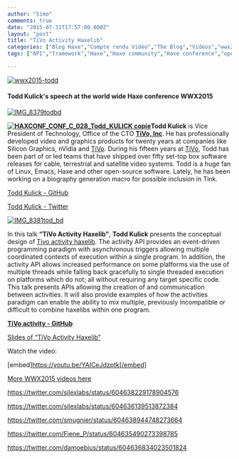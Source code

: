 ```yaml
---
author: "Simo"
comments: true
date: "2015-07-31T17:57:00.000Z"
layout: "post"
title: "TiVo Activity Haxelib"
categories: ["Blog Haxe","Compte rendu Vidéo","The Blog","Vidéos","wwx2015"]
tags: ["API","framework","Haxe","Haxe community","Haxe conference","openFL","tivo","Tivo activity","todd kulick","tv","video","vod","wwx","wwx2015"]

---
```

[![wwx2015-todd](https://www.silexlabs.org/wp-content/uploads/2015/07/wwx2015-todd.png)](https://www.silexlabs.org/wp-content/uploads/2015/07/wwx2015-todd.png)


#### Todd Kulick's speech at the world wide Haxe conference WWX2015


[![IMG_8379todbd](https://www.silexlabs.org/wp-content/uploads/2015/07/IMG_8379todbd-687x516.jpg)](https://www.silexlabs.org/wp-content/uploads/2015/07/IMG_8379todbd.jpg)

**[![HAXCONF_CONF_C_028_Todd_KULICK copie](https://www.silexlabs.org/wp-content/uploads/2015/07/HAXCONF_CONF_C_028_Todd_KULICK-copie-200x300.jpg)](https://www.silexlabs.org/wp-content/uploads/2015/07/HAXCONF_CONF_C_028_Todd_KULICK-copie.jpg)Todd Kulick** is Vice President of Technology, Office of the CTO **[TiVo, Inc](http://www.tivo.com/)**. He has professionally developed video and graphics products for twenty years at companies like Silicon Graphics, nVidia and [TiVo](http://www.tivo.com/). During his fifteen years at [TiVo](http://www.tivo.com/), Todd has been part of or led teams that have shipped over fifty set-top box software releases for cable, terrestrial and satellite video systems. Todd is a huge fan of Linux, Emacs, Haxe and other open-source software. Lately, he has been working on a biography generation macro for possible inclusion in Tink.

[Todd Kulick - GitHub](https://github.com/kulick)

[Todd Kulick - Twitter](https://twitter.com/kulick)



[![IMG_8381tod_bd](https://www.silexlabs.org/wp-content/uploads/2015/07/IMG_8381tod_bd-687x515.jpg)](https://www.silexlabs.org/wp-content/uploads/2015/07/IMG_8381tod_bd.jpg)

In this talk **“TiVo Activity Haxelib”**, **Todd Kulick** presents the conceptual design of [Tivo activity haxelib](https://github.com/TiVo/activity). The activity API provides an event-driven programming paradigm with asynchronous triggers allowing multiple coordinated contexts of execution within a single program. In addition, the activity API allows increased performance on some platforms via the use of multiple threads while falling back gracefully to single threaded execution on platforms which do not; all without requiring any target specific code. This talk presents APIs allowing the creation of and communication between activities. It will also provide examples of how the activities paradigm can enable the ability to mix multiple, previously incompatible or difficult to combine haxelibs within one program.

**[TiVo activity - GitHub](https://github.com/TiVo/activity)**

[Slides of “TiVo Activity Haxelib”](https://github.com/kulick/wwx2015/blob/master/WWX2015_ActivityHaxelib.pdf)



Watch the video:

[embed]https://youtu.be/YAICeJdzptk[/embed]

[More WWX2015 videos here](https://www.silexlabs.org/wrapping-up-wwx2015/)

https://twitter.com/silexlabs/status/604638229178904576

https://twitter.com/silexlabs/status/604636139513872384

https://twitter.com/smugnier/status/604638944748273664

https://twitter.com/Fiene_P/status/604635490273398785

https://twitter.com/damoebius/status/604636834023501824




